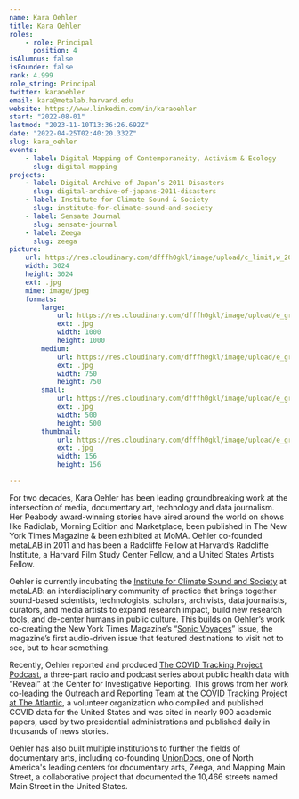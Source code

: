 ```yaml
---
name: Kara Oehler
title: Kara Oehler
roles:
    - role: Principal
      position: 4
isAlumnus: false
isFounder: false
rank: 4.999
role_string: Principal
twitter: karaoehler
email: kara@metalab.harvard.edu
website: https://www.linkedin.com/in/karaoehler
start: "2022-08-01"
lastmod: "2023-11-10T13:36:26.692Z"
date: "2022-04-25T02:40:20.332Z"
slug: kara_oehler
events:
    - label: Digital Mapping of Contemporaneity, Activism & Ecology
      slug: digital-mapping
projects:
    - label: Digital Archive of Japan’s 2011 Disasters
      slug: digital-archive-of-japans-2011-disasters
    - label: Institute for Climate Sound & Society
      slug: institute-for-climate-sound-and-society
    - label: Sensate Journal
      slug: sensate-journal
    - label: Zeega
      slug: zeega
picture:
    url: https://res.cloudinary.com/dfffh0gkl/image/upload/c_limit,w_2000,h_2000/e_grayscale/v1661778742/KR_OEHLER_4_Kara_Oehler_3af2db74f4.jpg
    width: 3024
    height: 3024
    ext: .jpg
    mime: image/jpeg
    formats:
        large:
            url: https://res.cloudinary.com/dfffh0gkl/image/upload/e_grayscale/v1661778743/large_KR_OEHLER_4_Kara_Oehler_3af2db74f4.jpg
            ext: .jpg
            width: 1000
            height: 1000
        medium:
            url: https://res.cloudinary.com/dfffh0gkl/image/upload/e_grayscale/v1661778743/medium_KR_OEHLER_4_Kara_Oehler_3af2db74f4.jpg
            ext: .jpg
            width: 750
            height: 750
        small:
            url: https://res.cloudinary.com/dfffh0gkl/image/upload/e_grayscale/v1661778743/small_KR_OEHLER_4_Kara_Oehler_3af2db74f4.jpg
            ext: .jpg
            width: 500
            height: 500
        thumbnail:
            url: https://res.cloudinary.com/dfffh0gkl/image/upload/e_grayscale/v1661778742/thumbnail_KR_OEHLER_4_Kara_Oehler_3af2db74f4.jpg
            ext: .jpg
            width: 156
            height: 156

---
```

For two decades, Kara Oehler has been leading groundbreaking work at the intersection of media, documentary art, technology and data journalism. Her Peabody award-winning stories have aired around the world on shows like Radiolab, Morning Edition and Marketplace, been published in The New York Times Magazine & been exhibited at MoMA. Oehler co-founded metaLAB in 2011 and has been a Radcliffe Fellow at Harvard’s Radcliffe Institute, a Harvard Film Study Center Fellow, and a United States Artists Fellow. 

Oehler is currently incubating the [Institute for Climate Sound and Society](https://mlml.io/p/institute-for-climate-sound-and-society/) at metaLAB: an interdisciplinary community of practice that brings together sound-based scientists, technologists, scholars, archivists, data journalists, curators, and media artists to expand research impact, build new research tools, and de-center humans in public culture. This builds on Oehler’s work co-creating the New York Times Magazine’s “[Sonic Voyages](https://www.nytimes.com/interactive/2018/09/21/magazine/voyages-travel-sounds-from-the-world.html)” issue, the magazine’s first audio-driven issue that featured destinations to visit not to see, but to hear something. 

Recently, Oehler reported and produced [The COVID Tracking Project Podcast](https://revealnews.org/article/covid-tracking-project/), a three-part radio and podcast series about public health data with “Reveal” at the Center for Investigative Reporting. This grows from her work co-leading the Outreach and Reporting Team at the [COVID Tracking Project at The Atlantic](https://covidtracking.com/), a volunteer organization who compiled and published COVID data for the United States and was cited in nearly 900 academic papers, used by two presidential administrations and published daily in thousands of news stories.

Oehler has also built multiple institutions to further the fields of documentary arts, including co-founding [UnionDocs](https://uniondocs.org/), one of North America's leading centers for documentary arts, Zeega, and Mapping Main Street, a collaborative project that documented the 10,466 streets named Main Street in the United States.